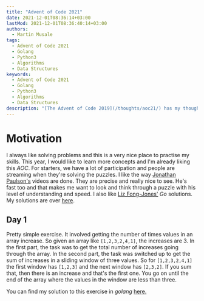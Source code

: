 ```yaml
---
title: "Advent of Code 2021"
date: 2021-12-01T08:36:14+03:00
lastMod: 2021-12-01T08:36:40:14+03:00
authors:
  - Martin Musale
tags:
  - Advent of Code 2021
  - Golang
  - Python3
  - Algorithms
  - Data Structures
keywords:
  - Advent of Code 2021
  - Golang
  - Python3
  - Algorithms
  - Data Structures
description: "[The Advent of Code 2019](/thoughts/aoc21/) has my thoughts about the daily [exercises](https://adventofcode.com/) which I'm currently attempting to solve with both _Go_ and _Python 3_."
---
```


# Motivation

I always like solving problems and this is a very nice place to practise my skills. This year, I would like to learn more concepts and I'm already liking this _AOC_. For starters, we have a lot of participation and people are streaming when they're solving the puzzles. I like the way [Jonathan Paulson's](https://www.youtube.com/channel/UCuWLIm0l4sDpEe28t41WITA/videos) videos are done. They are precise and really nice to see. He's fast too and that makes me want to look and think through a puzzle with his level of understanding and speed. I also like [Liz Fong-Jones'](https://www.twitch.tv/lizthegrey) _Go_ solutions. My solutions are over [here](https://github.com/musale/advent-of-code-2021).


## Day 1

Pretty simple exercise. It involved getting the number of times values in an array increase. So given an array like `[1,2,3,2,4,1]`, the increases are 3. In the first part, the task was to get the total number of increases going through the array. In the second part, the task was switched up to get the sum of increases in a sliding window of three values. So for `[1,2,3,2,4,1]` the first window has `[1,2,3]` and the next window has `[2,3,2]`. If you sum that, then there is an increase and that's the first one. You go on until the end of the array where the values in the window are less than three.

You can find my solution to this exercise in *golang* [here.](https://github.com/musale/advent-of-code-2021/blob/master/day_01/go/main.go)